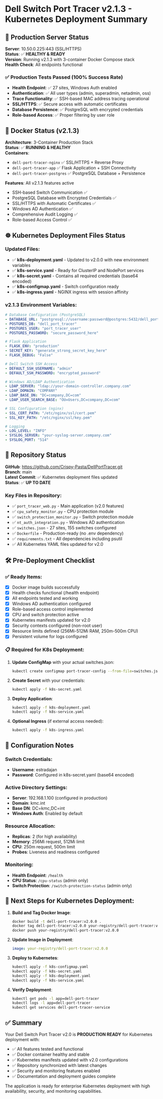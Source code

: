 # Dell Switch Port Tracer v2.1.3 - Kubernetes Deployment Summary

## 🚀 Production Server Status
**Server**: 10.50.0.225:443 (SSL/HTTPS)  
**Status**: ✅ **HEALTHY & READY**  
**Version**: Running v2.1.3 with 3-container Docker Compose stack  
**Health Check**: All endpoints functional  

### ✅ Production Tests Passed (100% Success Rate)
- **Health Endpoint**: ✅ 27 sites, Windows Auth enabled
- **Authentication**: ✅ All user types (admin, superadmin, netadmin, oss)
- **Trace Functionality**: ✅ SSH-based MAC address tracing operational
- **SSL/HTTPS**: ✅ Secure access with automatic certificates
- **Database Persistence**: ✅ PostgreSQL with encrypted credentials
- **Role-based Access**: ✅ Proper filtering by user role

## 🐳 Docker Status (v2.1.3)
**Architecture**: 3-Container Production Stack  
**Status**: ✅ **RUNNING & HEALTHY**  
**Containers**:
- `dell-port-tracer-nginx` ✅ SSL/HTTPS + Reverse Proxy
- `dell-port-tracer-app` ✅ Flask Application + SSH Connectivity
- `dell-port-tracer-postgres` ✅ PostgreSQL Database + Persistence

**Features**: All v2.1.3 features active  
- SSH-based Switch Communication ✅
- PostgreSQL Database with Encrypted Credentials ✅
- SSL/HTTPS with Automatic Certificates ✅
- Windows AD Authentication ✅
- Comprehensive Audit Logging ✅
- Role-based Access Control ✅

## ☸️ Kubernetes Deployment Files Status

### Updated Files:
- ✅ **k8s-deployment.yaml** - Updated to v2.0.0 with new environment variables
- ✅ **k8s-service.yaml** - Ready for ClusterIP and NodePort services
- ✅ **k8s-secret.yaml** - Contains all required credentials (base64 encoded)
- ✅ **k8s-configmap.yaml** - Switch configuration ready
- ✅ **k8s-ingress.yaml** - NGINX ingress with session affinity

### v2.1.3 Environment Variables:
```yaml
# Database Configuration (PostgreSQL)
- DATABASE_URL: "postgresql://username:password@postgres:5432/dell_port_tracer"
- POSTGRES_DB: "dell_port_tracer"
- POSTGRES_USER: "port_tracer_user"
- POSTGRES_PASSWORD: "secure_password_here"

# Flask Application
- FLASK_ENV: "production"
- SECRET_KEY: "generate_strong_secret_key_here"
- FLASK_DEBUG: "False"

# Dell Switch SSH Access
- DEFAULT_SSH_USERNAME: "admin"
- DEFAULT_SSH_PASSWORD: "encrypted_password"

# Windows AD/LDAP Authentication
- LDAP_SERVER: "ldap://your-domain-controller.company.com"
- LDAP_DOMAIN: "COMPANY"
- LDAP_BASE_DN: "DC=company,DC=com"
- LDAP_USER_SEARCH_BASE: "OU=Users,DC=company,DC=com"

# SSL Configuration (nginx)
- SSL_CERT_PATH: "/etc/nginx/ssl/cert.pem"
- SSL_KEY_PATH: "/etc/nginx/ssl/key.pem"

# Logging
- LOG_LEVEL: "INFO"
- SYSLOG_SERVER: "your-syslog-server.company.com"
- SYSLOG_PORT: "514"
```

## 📂 Repository Status
**GitHub**: https://github.com/Crispy-Pasta/DellPortTracer.git  
**Branch**: main  
**Latest Commit**: ✅ Kubernetes deployment files updated  
**Status**: ✅ **UP TO DATE**

### Key Files in Repository:
- ✅ `port_tracer_web.py` - Main application (v2.0 features)
- ✅ `cpu_safety_monitor.py` - CPU protection module
- ✅ `switch_protection_monitor.py` - Switch protection module
- ✅ `nt_auth_integration.py` - Windows AD authentication
- ✅ `switches.json` - 27 sites, 155 switches configured
- ✅ `Dockerfile` - Production-ready (no .env dependency)
- ✅ `requirements.txt` - All dependencies including psutil
- ✅ All Kubernetes YAML files updated for v2.0

## 🛠️ Pre-Deployment Checklist

### ✅ Ready Items:
- [x] Docker image builds successfully
- [x] Health checks functional (/health endpoint)
- [x] All endpoints tested and working
- [x] Windows AD authentication configured
- [x] Role-based access control implemented
- [x] CPU and switch protection active
- [x] Kubernetes manifests updated for v2.0
- [x] Security contexts configured (non-root user)
- [x] Resource limits defined (256Mi-512Mi RAM, 250m-500m CPU)
- [x] Persistent volume for logs configured

### 📋 Required for K8s Deployment:
1. **Update ConfigMap** with your actual switches.json:
   ```bash
   kubectl create configmap port-tracer-config --from-file=switches.json
   ```

2. **Create Secret** with your credentials:
   ```bash
   kubectl apply -f k8s-secret.yaml
   ```

3. **Deploy Application**:
   ```bash
   kubectl apply -f k8s-deployment.yaml
   kubectl apply -f k8s-service.yaml
   ```

4. **Optional Ingress** (if external access needed):
   ```bash
   kubectl apply -f k8s-ingress.yaml
   ```

## 🔧 Configuration Notes

### Switch Credentials:
- **Username**: estradajan
- **Password**: Configured in k8s-secret.yaml (base64 encoded)

### Active Directory Settings:
- **Server**: 192.168.1.100 (configured in production)
- **Domain**: kmc.int
- **Base DN**: DC=kmc,DC=int
- **Windows Auth**: Enabled by default

### Resource Allocation:
- **Replicas**: 2 (for high availability)
- **Memory**: 256Mi request, 512Mi limit
- **CPU**: 250m request, 500m limit
- **Probes**: Liveness and readiness configured

### Monitoring:
- **Health Endpoint**: `/health`
- **CPU Status**: `/cpu-status` (admin only)
- **Switch Protection**: `/switch-protection-status` (admin only)

## 🎯 Next Steps for Kubernetes Deployment:

1. **Build and Tag Docker Image**:
   ```bash
   docker build -t dell-port-tracer:v2.0.0 .
   docker tag dell-port-tracer:v2.0.0 your-registry/dell-port-tracer:v2.0.0
   docker push your-registry/dell-port-tracer:v2.0.0
   ```

2. **Update Image in Deployment**:
   ```yaml
   image: your-registry/dell-port-tracer:v2.0.0
   ```

3. **Deploy to Kubernetes**:
   ```bash
   kubectl apply -f k8s-configmap.yaml
   kubectl apply -f k8s-secret.yaml
   kubectl apply -f k8s-deployment.yaml
   kubectl apply -f k8s-service.yaml
   ```

4. **Verify Deployment**:
   ```bash
   kubectl get pods -l app=dell-port-tracer
   kubectl logs -l app=dell-port-tracer
   kubectl get services dell-port-tracer-service
   ```

## ✅ Summary
Your Dell Switch Port Tracer v2.0 is **PRODUCTION READY** for Kubernetes deployment with:
- ✅ All features tested and functional
- ✅ Docker container healthy and stable
- ✅ Kubernetes manifests updated with v2.0 configurations
- ✅ Repository synchronized with latest changes
- ✅ Security and monitoring features enabled
- ✅ Documentation and deployment guides complete

The application is ready for enterprise Kubernetes deployment with high availability, security, and monitoring capabilities.

